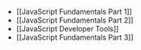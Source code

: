 - [[JavaScript Fundamentals Part 1]]
- [[JavaScript Fundamentals Part 2]]
- [[JavaScript Developer Tools]]
- [[JavaScript Fundamentals Part 3]]
